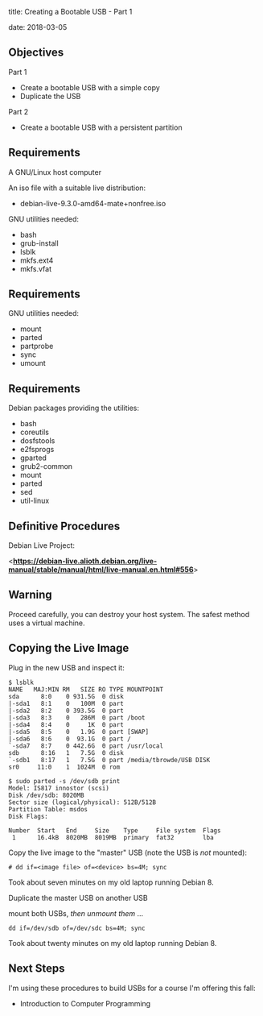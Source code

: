 title: Creating a Bootable USB - Part 1
<!-- insert-file headers.md -->
date: 2018-03-05

## Objectives

Part 1

+ Create a bootable USB with a simple copy
+ Duplicate the USB

Part 2

+ Create a bootable USB with a persistent partition

## Requirements

A GNU/Linux host computer

An iso file with a suitable live distribution:

+ debian-live-9.3.0-amd64-mate+nonfree.iso

GNU utilities needed:

+ bash
+ grub-install
+ lsblk
+ mkfs.ext4
+ mkfs.vfat

## Requirements

GNU utilities needed:

+ mount
+ parted
+ partprobe
+ sync
+ umount

## Requirements

Debian packages providing the utilities:

+ bash
+ coreutils
+ dosfstools
+ e2fsprogs
+ gparted
+ grub2-common
+ mount
+ parted
+ sed
+ util-linux

## Definitive Procedures

Debian Live Project:

<**<https://debian-live.alioth.debian.org/live-manual/stable/manual/html/live-manual.en.html#556>**>

## Warning

Proceed carefully, you can destroy your host system.  The safest
method uses a virtual machine.

## Copying the Live Image

Plug in the new USB and inspect it:

~~~
$ lsblk
NAME   MAJ:MIN RM   SIZE RO TYPE MOUNTPOINT
sda      8:0    0 931.5G  0 disk
|-sda1   8:1    0   100M  0 part
|-sda2   8:2    0 393.5G  0 part
|-sda3   8:3    0   286M  0 part /boot
|-sda4   8:4    0     1K  0 part
|-sda5   8:5    0   1.9G  0 part [SWAP]
|-sda6   8:6    0  93.1G  0 part /
`-sda7   8:7    0 442.6G  0 part /usr/local
sdb      8:16   1   7.5G  0 disk
`-sdb1   8:17   1   7.5G  0 part /media/tbrowde/USB DISK
sr0     11:0    1  1024M  0 rom
~~~


~~~
$ sudo parted -s /dev/sdb print
Model: IS817 innostor (scsi)
Disk /dev/sdb: 8020MB
Sector size (logical/physical): 512B/512B
Partition Table: msdos
Disk Flags:

Number  Start   End     Size    Type     File system  Flags
 1      16.4kB  8020MB  8019MB  primary  fat32        lba
~~~

Copy the live image to the "master" USB (note the USB is *not*
mounted):


~~~
# dd if=<image file> of=<device> bs=4M; sync
~~~

Took about seven minutes on my old laptop running Debian 8.

Duplicate the master USB on another USB


mount both USBs, *then unmount them*
...

~~~
dd if=/dev/sdb of=/dev/sdc bs=4M; sync
~~~

Took about twenty minutes on my old laptop running Debian 8.

## Next Steps

I'm using these procedures to
build USBs for a course I'm
offering this fall:

+ Introduction to Computer Programming

